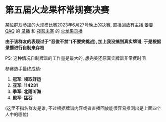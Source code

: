 # 第五届火龙果杯常规赛决赛

某位群友参加的大规模比赛2023年6月27号晚上的决赛, 直播回放有主播 [姜姜QAQ](https://space.bilibili.com/10048536) 的 [录播](https://www.bilibili.com/video/BV18h411K7EP?p=19) 和 [夜影未寒](https://space.bilibili.com/393646456) 的 [火龙果录播](https://www.bilibili.com/video/BV1im4y1a75i)

**由于该群友的表现过于"忍俊不禁"(不要笑挑战), 加上我没搞到真实牌谱, 于是根据录播进行自制来存档**

PS: 这种情况自制牌谱的工作量是最大的, 想完美还原真实牌谱非常费时间

参赛选手最终成绩: 

1. **冠军: 领取好运**
2. **亚军: 114231**
3. **季军: 北雨听海**
4. **殿军: 猛吞**

(这里不指名群友是谁, 不过根据牌谱内容或者直播回放能很容易推测出是上面四个人中的哪位)
